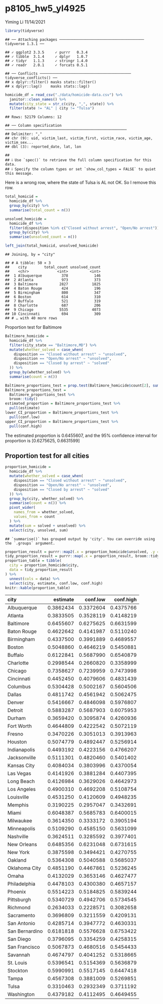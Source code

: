 p8105\_hw5\_yl4925
================
Yiming Li
11/14/2021

``` r
library(tidyverse)
```

    ## ── Attaching packages ─────────────────────────────────────── tidyverse 1.3.1 ──

    ## ✓ ggplot2 3.3.5     ✓ purrr   0.3.4
    ## ✓ tibble  3.1.4     ✓ dplyr   1.0.7
    ## ✓ tidyr   1.1.3     ✓ stringr 1.4.0
    ## ✓ readr   2.0.1     ✓ forcats 0.5.1

    ## ── Conflicts ────────────────────────────────────────── tidyverse_conflicts() ──
    ## x dplyr::filter() masks stats::filter()
    ## x dplyr::lag()    masks stats::lag()

``` r
homicide_df = read_csv("./data/homicide-data.csv") %>% 
  janitor::clean_names() %>% 
  mutate(city_state = str_c(city, ",", state)) %>% 
  filter(state != "AL" | city != "Tulsa")
```

    ## Rows: 52179 Columns: 12

    ## ── Column specification ────────────────────────────────────────────────────────
    ## Delimiter: ","
    ## chr (9): uid, victim_last, victim_first, victim_race, victim_age, victim_sex...
    ## dbl (3): reported_date, lat, lon

    ## 
    ## ℹ Use `spec()` to retrieve the full column specification for this data.
    ## ℹ Specify the column types or set `show_col_types = FALSE` to quiet this message.

Here is a wrong row, where the state of Tulsa is AL not OK. So I remove
this row.

``` r
total_homicid = 
  homicide_df %>% 
  group_by(city) %>% 
  summarise(total_count = n())

unsolved_homicide = 
  homicide_df %>% 
  filter(disposition %in% c("Closed without arrest", "Open/No arrest")) %>% 
  group_by(city) %>% 
  summarise(unsolved_count = n())

left_join(total_homicid, unsolved_homicide)
```

    ## Joining, by = "city"

    ## # A tibble: 50 × 3
    ##    city        total_count unsolved_count
    ##    <chr>             <int>          <int>
    ##  1 Albuquerque         378            146
    ##  2 Atlanta             973            373
    ##  3 Baltimore          2827           1825
    ##  4 Baton Rouge         424            196
    ##  5 Birmingham          800            347
    ##  6 Boston              614            310
    ##  7 Buffalo             521            319
    ##  8 Charlotte           687            206
    ##  9 Chicago            5535           4073
    ## 10 Cincinnati          694            309
    ## # … with 40 more rows

Proportion test for Baltimore

``` r
Baltimore_homicide = 
  homicide_df %>% 
  filter(city_state == "Baltimore,MD") %>% 
  mutate(whether_solved = case_when(
    disposition == "Closed without arrest" ~ "unsolved",
    disposition == "Open/No arrest" ~ "unsolved",
    disposition == "Closed by arrest" ~ "solved"
  )) %>% 
  group_by(whether_solved) %>% 
  summarise(count = n())
```

``` r
Baltimore_proportions_test = prop.test(Baltimore_homicide$count[2], sum(Baltimore_homicide$count))
Baltimore_proportions_test = 
  Baltimore_proportions_test %>% 
  broom::tidy()
estimated_proportion = Baltimore_proportions_test %>% 
  pull(estimate)
lower_CI_proportion = Baltimore_proportions_test %>% 
  pull(conf.low)
upper_CI_proportion = Baltimore_proportions_test %>% 
  pull(conf.high)
```

The estimated proportion is 0.6455607, and the 95% confidence interval
for proportion is \[0.6275625, 0.6631599\]

## Proportion test for all cities

``` r
proportion_homicide = 
  homicide_df %>% 
  mutate(whether_solved = case_when(
    disposition == "Closed without arrest" ~ "unsolved",
    disposition == "Open/No arrest" ~ "unsolved",
    disposition == "Closed by arrest" ~ "solved"
  )) %>% 
  group_by(city, whether_solved) %>% 
  summarise(count = n()) %>% 
  pivot_wider(
    names_from = whether_solved,
    values_from = count
  ) %>% 
  mutate(sum = solved + unsolved) %>% 
  select(city, unsolved, sum)
```

    ## `summarise()` has grouped output by 'city'. You can override using the `.groups` argument.

``` r
proportion_result = purrr::map2(.x = proportion_homicide$unsolved, .y = proportion_homicide$sum, prop.test)
tidy_proportion_result = purrr::map(.x = proportion_result, broom::tidy)
proportion_table = tibble(
  city = proportion_homicide$city, 
  data = tidy_proportion_result
) %>% 
  unnest(cols = data) %>% 
  select(city, estimate, conf.low, conf.high) 
knitr::kable(proportion_table)
```

| city           |  estimate |  conf.low | conf.high |
|:---------------|----------:|----------:|----------:|
| Albuquerque    | 0.3862434 | 0.3372604 | 0.4375766 |
| Atlanta        | 0.3833505 | 0.3528119 | 0.4148219 |
| Baltimore      | 0.6455607 | 0.6275625 | 0.6631599 |
| Baton Rouge    | 0.4622642 | 0.4141987 | 0.5110240 |
| Birmingham     | 0.4337500 | 0.3991889 | 0.4689557 |
| Boston         | 0.5048860 | 0.4646219 | 0.5450881 |
| Buffalo        | 0.6122841 | 0.5687990 | 0.6540879 |
| Charlotte      | 0.2998544 | 0.2660820 | 0.3358999 |
| Chicago        | 0.7358627 | 0.7239959 | 0.7473998 |
| Cincinnati     | 0.4452450 | 0.4079606 | 0.4831439 |
| Columbus       | 0.5304428 | 0.5002167 | 0.5604506 |
| Dallas         | 0.4811742 | 0.4561942 | 0.5062475 |
| Denver         | 0.5416667 | 0.4846098 | 0.5976807 |
| Detroit        | 0.5883287 | 0.5687903 | 0.6075953 |
| Durham         | 0.3659420 | 0.3095874 | 0.4260936 |
| Fort Worth     | 0.4644809 | 0.4222542 | 0.5072119 |
| Fresno         | 0.3470226 | 0.3051013 | 0.3913963 |
| Houston        | 0.5074779 | 0.4892447 | 0.5256914 |
| Indianapolis   | 0.4493192 | 0.4223156 | 0.4766207 |
| Jacksonville   | 0.5111301 | 0.4820460 | 0.5401402 |
| Kansas City    | 0.4084034 | 0.3803996 | 0.4370054 |
| Las Vegas      | 0.4141926 | 0.3881284 | 0.4407395 |
| Long Beach     | 0.4126984 | 0.3629026 | 0.4642973 |
| Los Angeles    | 0.4900310 | 0.4692208 | 0.5108754 |
| Louisville     | 0.4531250 | 0.4120609 | 0.4948235 |
| Memphis        | 0.3190225 | 0.2957047 | 0.3432691 |
| Miami          | 0.6048387 | 0.5685783 | 0.6400015 |
| Milwaukee      | 0.3614350 | 0.3333172 | 0.3905194 |
| Minneapolis    | 0.5109290 | 0.4585150 | 0.5631099 |
| Nashville      | 0.3624511 | 0.3285592 | 0.3977401 |
| New Orleans    | 0.6485356 | 0.6231048 | 0.6731615 |
| New York       | 0.3875598 | 0.3494421 | 0.4270755 |
| Oakland        | 0.5364308 | 0.5040588 | 0.5685037 |
| Oklahoma City  | 0.4851190 | 0.4467861 | 0.5236245 |
| Omaha          | 0.4132029 | 0.3653146 | 0.4627477 |
| Philadelphia   | 0.4478103 | 0.4300380 | 0.4657157 |
| Phoenix        | 0.5514223 | 0.5184825 | 0.5839244 |
| Pittsburgh     | 0.5340729 | 0.4942706 | 0.5734545 |
| Richmond       | 0.2634033 | 0.2228571 | 0.3082658 |
| Sacramento     | 0.3696809 | 0.3211559 | 0.4209131 |
| San Antonio    | 0.4285714 | 0.3947772 | 0.4630331 |
| San Bernardino | 0.6181818 | 0.5576628 | 0.6753422 |
| San Diego      | 0.3796095 | 0.3354259 | 0.4258315 |
| San Francisco  | 0.5067873 | 0.4680516 | 0.5454433 |
| Savannah       | 0.4674797 | 0.4041252 | 0.5318665 |
| St. Louis      | 0.5396541 | 0.5154369 | 0.5636879 |
| Stockton       | 0.5990991 | 0.5517145 | 0.6447418 |
| Tampa          | 0.4567308 | 0.3881009 | 0.5269851 |
| Tulsa          | 0.3310463 | 0.2932349 | 0.3711192 |
| Washington     | 0.4379182 | 0.4112495 | 0.4649455 |
